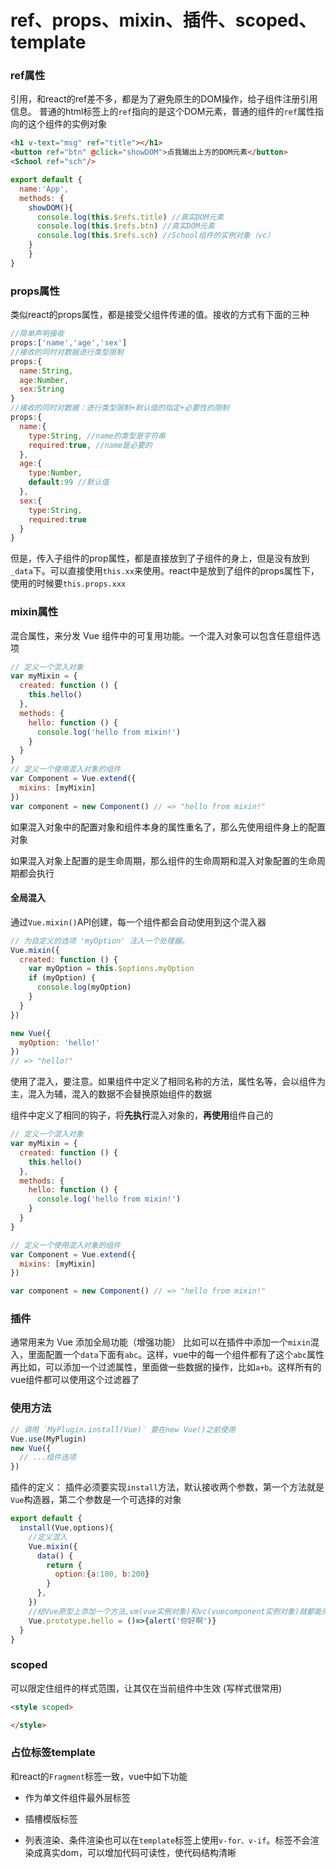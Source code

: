 # ref、props、mixin、插件、scoped、template

### ref属性

引用，和react的ref差不多，都是为了避免原生的DOM操作，给子组件注册引用信息。 普通的html标签上的`ref`指向的是这个DOM元素，普通的组件的`ref`属性指向的这个组件的实例对象

```HTML
<h1 v-text="msg" ref="title"></h1>
<button ref="btn" @click="showDOM">点我输出上方的DOM元素</button>
<School ref="sch"/>
```

```JavaScript
export default {
  name:'App',
  methods: {
    showDOM(){
      console.log(this.$refs.title) //真实DOM元素
      console.log(this.$refs.btn) //真实DOM元素
      console.log(this.$refs.sch) //School组件的实例对象（vc）
    }
	}
}
```



### props属性

类似react的props属性，都是接受父组件传递的值。接收的方式有下面的三种

```JavaScript
//简单声明接收
props:['name','age','sex'] 
//接收的同时对数据进行类型限制
props:{
  name:String,
  age:Number,
  sex:String
}
//接收的同时对数据：进行类型限制+默认值的指定+必要性的限制
props:{
  name:{
    type:String, //name的类型是字符串
    required:true, //name是必要的
  },
  age:{
    type:Number,
    default:99 //默认值
  },
  sex:{
    type:String,
    required:true
  }
}
```

但是，传入子组件的prop属性，都是直接放到了子组件的身上，但是没有放到`_data`下。可以直接使用`this.xx`来使用。react中是放到了组件的props属性下，使用的时候要`this.props.xxx`



### mixin属性

混合属性，来分发 Vue 组件中的可复用功能。一个混入对象可以包含任意组件选项

```JavaScript
// 定义一个混入对象
var myMixin = {
  created: function () {
    this.hello()
  },
  methods: {
    hello: function () {
      console.log('hello from mixin!')
    }
  }
}
// 定义一个使用混入对象的组件
var Component = Vue.extend({
  mixins: [myMixin]
})
var component = new Component() // => "hello from mixin!"
```

如果混入对象中的配置对象和组件本身的属性重名了，那么先使用组件身上的配置对象 

如果混入对象上配置的是生命周期，那么组件的生命周期和混入对象配置的生命周期都会执行

#### 全局混入

通过`Vue.mixin()`API创建，每一个组件都会自动使用到这个混入器

```JavaScript
// 为自定义的选项 'myOption' 注入一个处理器。
Vue.mixin({
  created: function () {
    var myOption = this.$options.myOption
    if (myOption) {
      console.log(myOption)
    }
  }
})

new Vue({
  myOption: 'hello!'
})
// => "hello!"
```



使用了混入，要注意。如果组件中定义了相同名称的方法，属性名等，会以组件为主，混入为辅，混入的数据不会替换原始组件的数据

组件中定义了相同的钩子，将**先执行**混入对象的，**再使用**组件自己的

```JavaScript
// 定义一个混入对象
var myMixin = {
  created: function () {
    this.hello()
  },
  methods: {
    hello: function () {
      console.log('hello from mixin!')
    }
  }
}

// 定义一个使用混入对象的组件
var Component = Vue.extend({
  mixins: [myMixin]
})

var component = new Component() // => "hello from mixin!"
```



### 插件

通常用来为 Vue 添加全局功能（增强功能） 比如可以在插件中添加一个`mixin`混入，里面配置一个`data`下面有`abc`。这样，vue中的每一个组件都有了这个`abc`属性 再比如，可以添加一个过滤属性，里面做一些数据的操作，比如`a+b`。这样所有的vue组件都可以使用这个过滤器了

### 使用方法

```JavaScript
// 调用 `MyPlugin.install(Vue)` 要在new Vue()之前使用
Vue.use(MyPlugin)
new Vue({
  // ...组件选项
})
```

插件的定义： 插件必须要实现`install`方法，默认接收两个参数，第一个方法就是`Vue`构造器，第二个参数是一个可选择的对象

```JavaScript
export default {
  install(Vue,options){
    //定义混入
    Vue.mixin({
      data() {
        return {
          option:{a:100, b:200}
        }
      },
    })
    //给Vue原型上添加一个方法,vm(vue实例对象)和vc(vuecomponent实例对象)就都能用了
    Vue.prototype.hello = ()=>{alert('你好啊')}
  }
}
```

### scoped

可以限定住组件的样式范围，让其仅在当前组件中生效 (写样式很常用)

```HTML
<style scoped>

</style>
```

### 占位标签template

和react的`Fragment`标签一致，vue中如下功能

- 作为单文件组件最外层标签

- 插槽模版标签

- 列表渲染、条件渲染也可以在`template`标签上使用`v-for、v-if`。标签不会渲染成真实dom，可以增加代码可读性，使代码结构清晰

